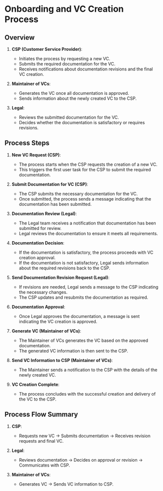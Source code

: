 ﻿# Onboarding and VC Creation Process

## Overview

1. **CSP (Customer Service Provider)**:
   - Initiates the process by requesting a new VC.
   - Submits the required documentation for the VC.
   - Receives notifications about documentation revisions and the final VC creation.

2. **Maintainer of VCs**:
   - Generates the VC once all documentation is approved.
   - Sends information about the newly created VC to the CSP.

3. **Legal**:
   - Reviews the submitted documentation for the VC.
   - Decides whether the documentation is satisfactory or requires revisions.

## Process Steps

1. **New VC Request (CSP)**:
   - The process starts when the CSP requests the creation of a new VC.
   - This triggers the first user task for the CSP to submit the required documentation.

2. **Submit Documentation for VC (CSP)**:
   - The CSP submits the necessary documentation for the VC.
   - Once submitted, the process sends a message indicating that the documentation has been submitted.

3. **Documentation Review (Legal)**:
   - The Legal team receives a notification that documentation has been submitted for review.
   - Legal reviews the documentation to ensure it meets all requirements.

4. **Documentation Decision**:
   - If the documentation is satisfactory, the process proceeds with VC creation approval.
   - If the documentation is not satisfactory, Legal sends information about the required revisions back to the CSP.

5. **Send Documentation Revision Request (Legal)**:
   - If revisions are needed, Legal sends a message to the CSP indicating the necessary changes.
   - The CSP updates and resubmits the documentation as required.

6. **Documentation Approval**:
   - Once Legal approves the documentation, a message is sent indicating the VC creation is approved.

7. **Generate VC (Maintainer of VCs)**:
   - The Maintainer of VCs generates the VC based on the approved documentation.
   - The generated VC information is then sent to the CSP.

8. **Send VC Information to CSP (Maintainer of VCs)**:
   - The Maintainer sends a notification to the CSP with the details of the newly created VC.

9. **VC Creation Complete**:
   - The process concludes with the successful creation and delivery of the VC to the CSP.

## Process Flow Summary

1. **CSP**:
   - Requests new VC → Submits documentation → Receives revision requests and final VC.

2. **Legal**:
   - Reviews documentation → Decides on approval or revision → Communicates with CSP.

3. **Maintainer of VCs**:
   - Generates VC → Sends VC information to CSP.

